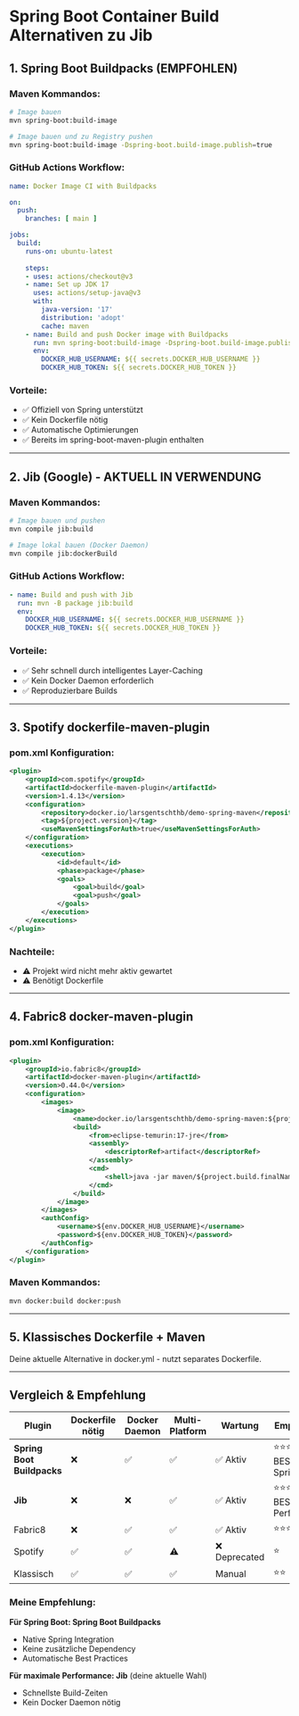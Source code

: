 # Spring Boot Container Build Alternativen zu Jib

## 1. Spring Boot Buildpacks (EMPFOHLEN)

### Maven Kommandos:
```bash
# Image bauen
mvn spring-boot:build-image

# Image bauen und zu Registry pushen
mvn spring-boot:build-image -Dspring-boot.build-image.publish=true
```

### GitHub Actions Workflow:
```yaml
name: Docker Image CI with Buildpacks

on:
  push:
    branches: [ main ]

jobs:
  build:
    runs-on: ubuntu-latest
    
    steps:
    - uses: actions/checkout@v3
    - name: Set up JDK 17
      uses: actions/setup-java@v3
      with:
        java-version: '17'
        distribution: 'adopt'
        cache: maven
    - name: Build and push Docker image with Buildpacks
      run: mvn spring-boot:build-image -Dspring-boot.build-image.publish=true
      env:
        DOCKER_HUB_USERNAME: ${{ secrets.DOCKER_HUB_USERNAME }}
        DOCKER_HUB_TOKEN: ${{ secrets.DOCKER_HUB_TOKEN }}
```

### Vorteile:
- ✅ Offiziell von Spring unterstützt
- ✅ Kein Dockerfile nötig
- ✅ Automatische Optimierungen
- ✅ Bereits im spring-boot-maven-plugin enthalten

---

## 2. Jib (Google) - AKTUELL IN VERWENDUNG

### Maven Kommandos:
```bash
# Image bauen und pushen
mvn compile jib:build

# Image lokal bauen (Docker Daemon)
mvn compile jib:dockerBuild
```

### GitHub Actions Workflow:
```yaml
- name: Build and push with Jib
  run: mvn -B package jib:build
  env:
    DOCKER_HUB_USERNAME: ${{ secrets.DOCKER_HUB_USERNAME }}
    DOCKER_HUB_TOKEN: ${{ secrets.DOCKER_HUB_TOKEN }}
```

### Vorteile:
- ✅ Sehr schnell durch intelligentes Layer-Caching
- ✅ Kein Docker Daemon erforderlich
- ✅ Reproduzierbare Builds

---

## 3. Spotify dockerfile-maven-plugin

### pom.xml Konfiguration:
```xml
<plugin>
    <groupId>com.spotify</groupId>
    <artifactId>dockerfile-maven-plugin</artifactId>
    <version>1.4.13</version>
    <configuration>
        <repository>docker.io/larsgentschthb/demo-spring-maven</repository>
        <tag>${project.version}</tag>
        <useMavenSettingsForAuth>true</useMavenSettingsForAuth>
    </configuration>
    <executions>
        <execution>
            <id>default</id>
            <phase>package</phase>
            <goals>
                <goal>build</goal>
                <goal>push</goal>
            </goals>
        </execution>
    </executions>
</plugin>
```

### Nachteile:
- ⚠️ Projekt wird nicht mehr aktiv gewartet
- ⚠️ Benötigt Dockerfile

---

## 4. Fabric8 docker-maven-plugin

### pom.xml Konfiguration:
```xml
<plugin>
    <groupId>io.fabric8</groupId>
    <artifactId>docker-maven-plugin</artifactId>
    <version>0.44.0</version>
    <configuration>
        <images>
            <image>
                <name>docker.io/larsgentschthb/demo-spring-maven:${project.version}</name>
                <build>
                    <from>eclipse-temurin:17-jre</from>
                    <assembly>
                        <descriptorRef>artifact</descriptorRef>
                    </assembly>
                    <cmd>
                        <shell>java -jar maven/${project.build.finalName}.jar</shell>
                    </cmd>
                </build>
            </image>
        </images>
        <authConfig>
            <username>${env.DOCKER_HUB_USERNAME}</username>
            <password>${env.DOCKER_HUB_TOKEN}</password>
        </authConfig>
    </configuration>
</plugin>
```

### Maven Kommandos:
```bash
mvn docker:build docker:push
```

---

## 5. Klassisches Dockerfile + Maven

Deine aktuelle Alternative in docker.yml - nutzt separates Dockerfile.

---

## Vergleich & Empfehlung

| Plugin | Dockerfile nötig | Docker Daemon | Multi-Platform | Wartung | Empfehlung |
|--------|-----------------|---------------|----------------|---------|------------|
| **Spring Boot Buildpacks** | ❌ | ✅ | ✅ | ✅ Aktiv | ⭐⭐⭐⭐⭐ BESTE für Spring Boot |
| **Jib** | ❌ | ❌ | ✅ | ✅ Aktiv | ⭐⭐⭐⭐⭐ BESTE Performance |
| Fabric8 | ❌ | ✅ | ✅ | ✅ Aktiv | ⭐⭐⭐ |
| Spotify | ✅ | ✅ | ⚠️ | ❌ Deprecated | ⭐ |
| Klassisch | ✅ | ✅ | ✅ | Manual | ⭐⭐ |

### Meine Empfehlung:
**Für Spring Boot: Spring Boot Buildpacks**
- Native Spring Integration
- Keine zusätzliche Dependency
- Automatische Best Practices

**Für maximale Performance: Jib** (deine aktuelle Wahl)
- Schnellste Build-Zeiten
- Kein Docker Daemon nötig

